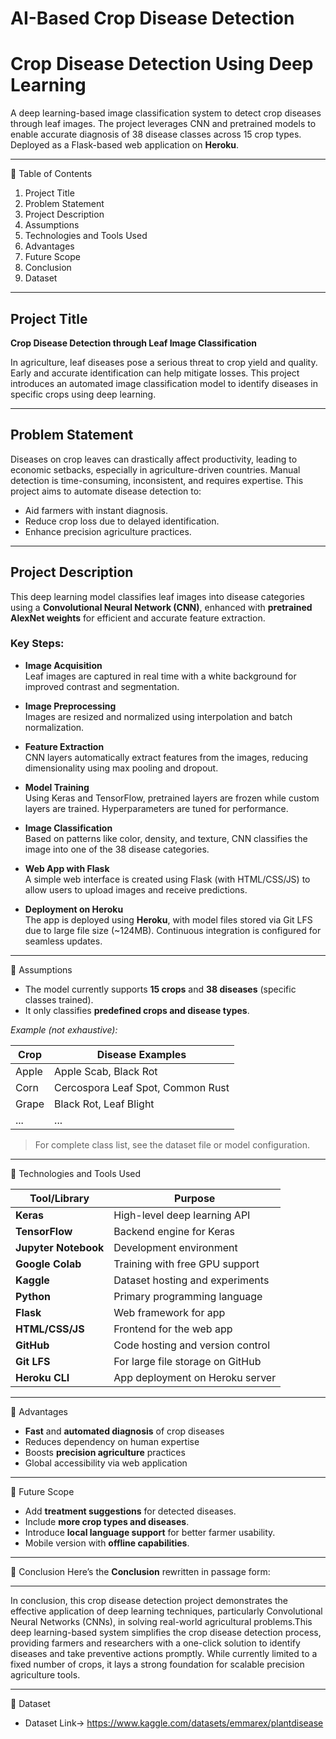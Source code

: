 # AI-Based Crop Disease Detection

#  Crop Disease Detection Using Deep Learning

A deep learning-based image classification system to detect crop diseases through leaf images. The project leverages CNN and pretrained models to enable accurate diagnosis of 38 disease classes across 15 crop types. Deployed as a Flask-based web application on **Heroku**.

---

🔗 Table of Contents

1. Project Title 
2. Problem Statement  
3. Project Description  
4. Assumptions  
5. Technologies and Tools Used 
6. Advantages 
7. Future Scope  
8. Conclusion  
9. Dataset

---

## Project Title

**Crop Disease Detection through Leaf Image Classification**

In agriculture, leaf diseases pose a serious threat to crop yield and quality. Early and accurate identification can help mitigate losses. This project introduces an automated image classification model to identify diseases in specific crops using deep learning.

---

##  Problem Statement

Diseases on crop leaves can drastically affect productivity, leading to economic setbacks, especially in agriculture-driven countries. Manual detection is time-consuming, inconsistent, and requires expertise. This project aims to automate disease detection to:

- Aid farmers with instant diagnosis.
- Reduce crop loss due to delayed identification.
- Enhance precision agriculture practices.

---

##  Project Description

This deep learning model classifies leaf images into disease categories using a **Convolutional Neural Network (CNN)**, enhanced with **pretrained AlexNet weights** for efficient and accurate feature extraction.

### Key Steps:

- **Image Acquisition**  
  Leaf images are captured in real time with a white background for improved contrast and segmentation.

- **Image Preprocessing**  
  Images are resized and normalized using interpolation and batch normalization.

- **Feature Extraction**  
  CNN layers automatically extract features from the images, reducing dimensionality using max pooling and dropout.

- **Model Training**  
  Using Keras and TensorFlow, pretrained layers are frozen while custom layers are trained. Hyperparameters are tuned for performance.

- **Image Classification**  
  Based on patterns like color, density, and texture, CNN classifies the image into one of the 38 disease categories.

- **Web App with Flask**  
  A simple web interface is created using Flask (with HTML/CSS/JS) to allow users to upload images and receive predictions.

- **Deployment on Heroku**  
  The app is deployed using **Heroku**, with model files stored via Git LFS due to large file size (~124MB). Continuous integration is configured for seamless updates.

---

🔗  Assumptions

- The model currently supports **15 crops** and **38 diseases** (specific classes trained).
- It only classifies **predefined crops and disease types**.

*Example (not exhaustive):*

| Crop | Disease Examples |
|------|------------------|
| Apple | Apple Scab, Black Rot |
| Corn | Cercospora Leaf Spot, Common Rust |
| Grape | Black Rot, Leaf Blight |
| ...  | ... |

> For complete class list, see the dataset file or model configuration.

---

🔗  Technologies and Tools Used

| Tool/Library       | Purpose |
|--------------------|---------|
| **Keras**          | High-level deep learning API |
| **TensorFlow**     | Backend engine for Keras |
| **Jupyter Notebook** | Development environment |
| **Google Colab**   | Training with free GPU support |
| **Kaggle**         | Dataset hosting and experiments |
| **Python**         | Primary programming language |
| **Flask**          | Web framework for app |
| **HTML/CSS/JS**    | Frontend for the web app |
| **GitHub**         | Code hosting and version control |
| **Git LFS**        | For large file storage on GitHub |
| **Heroku CLI**     | App deployment on Heroku server |

---

🔗  Advantages

-  **Fast** and **automated diagnosis** of crop diseases
-  Reduces dependency on human expertise
-  Boosts **precision agriculture** practices
-  Global accessibility via web application

---

🔗  Future Scope

- Add **treatment suggestions** for detected diseases.
- Include **more crop types and diseases**.
- Introduce **local language support** for better farmer usability.
- Mobile version with **offline capabilities**.

---

🔗  Conclusion
Here’s the **Conclusion** rewritten in passage form:

---

In conclusion, this crop disease detection project demonstrates the effective application of deep learning techniques, particularly Convolutional Neural Networks (CNNs), in solving real-world agricultural problems.This deep learning-based system simplifies the crop disease detection process, providing farmers and researchers with a one-click solution to identify diseases and take preventive actions promptly. While currently limited to a fixed number of crops, it lays a strong foundation for scalable precision agriculture tools.

---

🔗  Dataset

* Dataset Link-> https://www.kaggle.com/datasets/emmarex/plantdisease

